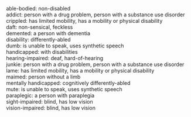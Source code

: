 able-bodied: non-disabled  
addict: person with a drug problem, person with a substance use disorder  
crippled: has limited mobility, has a mobility or physical disability  
daft: non-sensical, feckless  
demented: a person with dementia  
disability: differently-abled  
dumb: is unable to speak, uses synthetic speech  
handicapped: with disabilities  
hearing-impaired: deaf, hard-of-hearing  
junkie: person with a drug problem, person with a substance use disorder  
lame: has limited mobility, has a mobility or physical disability  
maimed: person without a limb  
mentally handicapped: cognitively differently-abled  
mute: is unable to speak, uses synthetic speech  
paraplegic: a person with paraplegia  
sight-impaired: blind, has low vision  
vision-impaired: blind, has low vision  